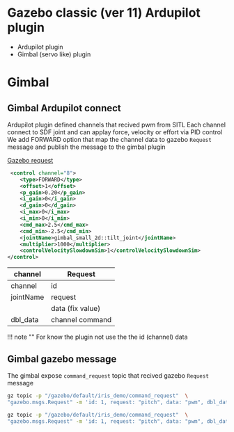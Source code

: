 # Gazebo classic (ver 11) Ardupilot plugin

- Ardupilot plugin
- Gimbal (servo like) plugin

# Gimbal
## Gimbal Ardupilot connect
Ardupilot plugin defined channels that recived pwm from SITL
Each channel connect to SDF joint and can applay force, velocity or effort via PID control
We add FORWARD option that map the channel data to gazebo `Request` message and publish the message to the gimbal plugin

[Gazebo request](https://github.com/gazebosim/gazebo-classic/blob/gazebo11/gazebo/msgs/request.proto)

```xml title="Ardpilot control"
 <control channel="8">
    <type>FORWARD</type>
    <offset>1</offset>
    <p_gain>0.20</p_gain>
    <i_gain>0</i_gain>
    <d_gain>0</d_gain>
    <i_max>0</i_max>
    <i_min>0</i_min>
    <cmd_max>2.5</cmd_max>
    <cmd_min>-2.5</cmd_min>
    <jointName>gimbal_small_2d::tilt_joint</jointName>
    <multiplier>1000</multiplier>
    <controlVelocitySlowdownSim>1</controlVelocitySlowdownSim>
</control>
```

|  channel |  Request |
| -------- | -------- |
| channel  | id        |
| jointName| request    |
|      | data (fix value)  |
| dbl_data | channel command |


!!! note ""
    For know the plugin not use the the id (channel) data
     

## Gimbal gazebo message

The gimbal expose `command_request` topic that recived gazebo `Request` message

```bash title="use command_request from CLI"
gz topic -p "/gazebo/default/iris_demo/command_request"  \
"gazebo.msgs.Request" -m 'id: 1, request: "pitch", data: "pwm", dbl_data: 1100'

gz topic -p "/gazebo/default/iris_demo/command_request"  \
"gazebo.msgs.Request" -m 'id: 1, request: "pitch", data: "pwm", dbl_data: 1900'
```